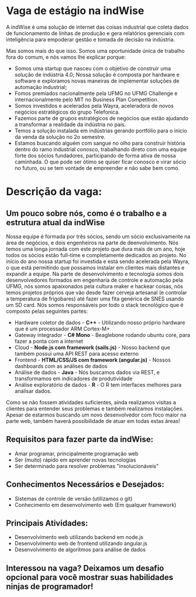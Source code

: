 # Vaga de estágio na indWise

A indWise é uma solução de internet das coisas industrial que coleta dados de funcionamento de linhas de produção e gera relatórios gerenciais com inteligência para empoderar gestão e tomada de decisão na indústria.

Mas somos mais do que isso. Somos uma oportunidade única de trabalho fora do comum, e nós vamos lhe explicar porque:

- Somos uma startup que nasceu com o objetivo de construir uma solução de indústria 4.0; Nossa solução é composta por hardware e software e exploramos novas maneiras de implementar soluções de automação industrial;
- Fomos premiados nacionalmente pela UFMG no UFMG Challenge e internacionalmente pelo MIT no Business Plan Competition.
- Somos investidos e acelerados pela Wayra, aceleradora de novos negócios estratégicos do grupo Telefonica.
- Fazemos parte de grupos estratégicos de negócios que estão ajudando a transformar a realidade da indústria no país.
- Temos a solução instalada em indústrias gerando portfólio para o inicio da venda da solução no 2o semestre.
- Estamos buscando alguém com sangue no olho para construir história dentro do ramo industrial conosco, trabalhando direto com uma equipe forte dos sócios fundadores, participando de forma ativa de nossa caminhada. O que pode ser ótimo se quiser ficar conosco e virar sócio no futuro, ou se tem vontade de empreender e não sabe bem como.

# Descrição da vaga:

## Um pouco sobre nós, como é o trabalho e a estrutura atual da indWise
Nossa equipe é formada por três sócios, sendo um sócio exclusivamente na área de negócios, e dois engenheiros na parte de deenvolvimento. Nós temos uma longa jornada com este projeto que dura mais de um ano, hoje todos os sócios estão full-time e completamente dedicados ao projeto. No início do ano nossa startup foi investida e está sendo acelerada pela Wayra, o que está permitindo que possamos instalar em clientes mais distantes e expandir a equipe.
Na parte de desenvolvimento e tecnologia somos dois desenvolvedores formados em engenharia de controle e automação pela UFMG, nós somos apaixonados pela cultura maker e hackear coisas, nós temos projetos próprios que vão desde fazer cerveja artesanal (e controlar a temperatura de frigobares) até fazer uma fita genérica de SNES usando um SD card.
Nós somos responsáveis por todo o stack tecnológico que é composto pelas seguintes partes:
   - Hardware coletor de dados - **C++** - Utilizando nosso próprio hardware que é um processador ARM Cortex-M+
   - Gateway integrador - **C# Mono** - Beaglebone rodando ubuntu core, para fazer a ponta com a internet
   - Cloud - **Node.js com framework (sails.js)** - Nosso backend que também possui uma API REST para acesso externo
   - Frontend - **HTML/CSS/JS com framework (angular.js)** - Nossos dashboards com as análises de dados
   - Análise de dados - **Java** - Nós buscamos dados via REST, e transformamos em indicadores de produtividade
   - Análise exploratório de dados - **R** - O R tem interfaces melhores para analisar dados.
    
Como se não fossem atividades suficientes, ainda realizamos visitas a clientes para entender seus problemas e também realizamos instalações. Apesar de estarmos buscando um novo desenvolvedor com foco maior na parte web, também haverá possibilidade de atuar em todas estas áreas!

## Requisitos para fazer parte da indWise:
- Amar programar, principalmente programação web
- Ser (muito) rápido em aprender novas tecnologias
- Ser determinado para resolver problemas "insolucionáveis"

## Conhecimentos Necessários e Desejados:
- Sistemas de controle de versão (utilizamos o git)
- Conhecimento em desenvolvimento web (Em qualquer framework)

## Principais Atividades:
- Desenvolvimento web utilizando backend em node.js
- Desenvolvimento web de frontend utilizando angular.js
- Desenvolvimento de algoritmos para análise de dados


## Interessou na vaga? Deixamos um desafio opcional para você mostrar suas habilidades ninjas de programador!

